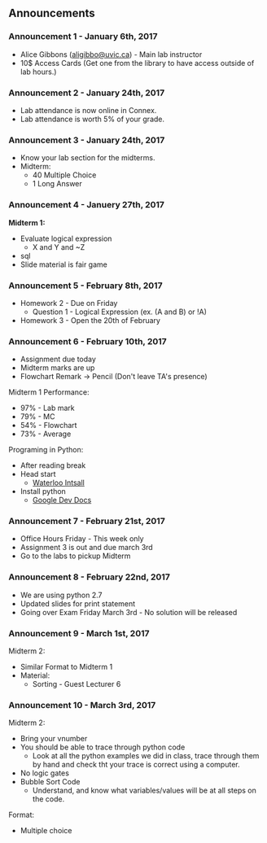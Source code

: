 ## Announcements

### Announcement 1 - January 6th, 2017
 
*   Alice Gibbons (aligibbo@uvic.ca) - Main lab instructor
*   10$ Access Cards (Get one from the library to have access outside of lab hours.)


### Announcement 2 - January 24th, 2017

*   Lab attendance is now online in Connex.
*   Lab attendance is worth 5% of your grade.

### Announcement 3 - January 24th, 2017 

*   Know your lab section for the midterms.
*   Midterm:
    *   40 Multiple Choice
    *   1 Long Answer

### Announcement 4 - Januery 27th, 2017

**Midterm 1:**

* Evaluate logical expression
    * X and Y and ~Z
* sql
* Slide material is fair game

### Announcement 5 - February 8th, 2017

* Homework 2 - Due on Friday
    * Question 1 - Logical Expression (ex. (A and B) or !A) 
* Homework 3 - Open the 20th of February

### Announcement 6 - February 10th, 2017

* Assignment due today
* Midterm marks are up
* Flowchart Remark -> Pencil (Don't leave TA's presence)

Midterm 1 Performance:

* 97% - Lab mark
* 79% - MC
* 54% - Flowchart
* 73% - Average

Programing in Python:

* After reading break
* Head start
    * [Waterloo Intsall](cscircles.cemc.uwaterloo.ca)
* Install python
    * [Google Dev Docs](developers.google.com/edu/python/set-up)

### Announcement 7 - February 21st, 2017

* Office Hours Friday - This week only
* Assignment 3 is out and due march 3rd
* Go to the labs to pickup Midterm

### Announcement 8 - February 22nd, 2017

* We are using python 2.7 
* Updated slides for print statement
* Going over Exam Friday March 3rd - No solution will be released


### Announcement 9 - March 1st, 2017

Midterm 2: 

* Similar Format to Midterm 1 
* Material: 
    * Sorting - Guest Lecturer 6

### Announcement 10 - March 3rd, 2017

Midterm 2:

* Bring your vnumber
* You should be able to trace through python code
    * Look at all the python examples we did in class, trace through them by hand and check tht your trace is correct using a computer.
* No logic gates
* Bubble Sort Code
    * Understand, and know what variables/values will be at all steps on the code.

Format: 

* Multiple choice 
